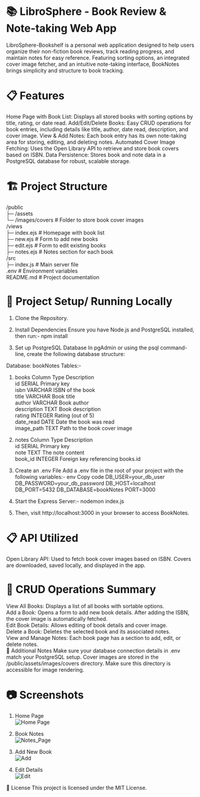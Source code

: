 # 📚 LibroSphere - Book Review & Note-taking Web App
LibroSphere-Bookshelf is a personal web application designed to help users organize their non-fiction book reviews, track reading progress, and maintain notes for easy reference. Featuring sorting options, an integrated cover image fetcher, and an intuitive note-taking interface, BookNotes brings simplicity and structure to book tracking.

# 📋 Features
Home Page with Book List: Displays all stored books with sorting options by title, rating, or date read.
Add/Edit/Delete Books: Easy CRUD operations for book entries, including details like title, author, date read, description, and cover image.
View & Add Notes: Each book entry has its own note-taking area for storing, editing, and deleting notes.
Automated Cover Image Fetching: Uses the Open Library API to retrieve and store book covers based on ISBN.
Data Persistence: Stores book and note data in a PostgreSQL database for robust, scalable storage.

# 🏗️ Project Structure
/public<br>
├─ /assets<br>
└─ /images/covers # Folder to store book cover images<br>
/views<br>
├─ index.ejs # Homepage with book list<br>
├─ new.ejs # Form to add new books<br>
├─ edit.ejs # Form to edit existing books<br>
├─ notes.ejs # Notes section for each book<br>
/src<br>
├─ index.js # Main server file<br>
.env # Environment variables<br>
README.md # Project documentation<br>

# 🚀 Project Setup/ Running Locally
1. Clone the Repository.

2. Install Dependencies
Ensure you have Node.js and PostgreSQL installed, then run:-
npm install

3. Set up PostgreSQL Database
In pgAdmin or using the psql command-line, create the following database structure:

Database: bookNotes
Tables:-
1. books
Column	Type	Description<br>
id	SERIAL	Primary key<br>
isbn	VARCHAR	ISBN of the book<br>
title	VARCHAR	Book title<br>
author	VARCHAR	Book author<br>
description	TEXT	Book description<br>
rating	INTEGER	Rating (out of 5)<br>
date_read	DATE	Date the book was read<br>
image_path	TEXT	Path to the book cover image

2. notes
Column	Type	Description<br>
id	SERIAL	Primary key<br>
note	TEXT	The note content<br>
book_id	INTEGER	Foreign key referencing books.id

4. Create an .env File
Add a .env file in the root of your project with the following variables:-
env
Copy code
DB_USER=your_db_user
DB_PASSWORD=your_db_password
DB_HOST=localhost
DB_PORT=5432
DB_DATABASE=bookNotes
PORT=3000

5. Start the Express Server:-
nodemon index.js

6. Then, visit http://localhost:3000 in your browser to access BookNotes.

# 📋 API Utilized
Open Library API: Used to fetch book cover images based on ISBN. Covers are downloaded, saved locally, and displayed in the app.

# 🔄 CRUD Operations Summary
View All Books: Displays a list of all books with sortable options.<br>
Add a Book: Opens a form to add new book details. After adding the ISBN, the cover image is automatically fetched.<br>
Edit Book Details: Allows editing of book details and cover image.<br>
Delete a Book: Deletes the selected book and its associated notes.<br>
View and Manage Notes: Each book page has a section to add, edit, or delete notes.<br>
🔧 Additional Notes
Make sure your database connection details in .env match your PostgreSQL setup.
Cover images are stored in the /public/assets/images/covers directory. Make sure this directory is accessible for image rendering.

# 📷 Screenshots
1. Home Page<br>
![Home Page](public/assets/ss/Homepg.png)

2. Book Notes<br>
![Notes_Page](public/assets/ss/Detail.png)

3. Add New Book<br>
![Add](public/assets/ss/Add.png)

4. Edit Details<br>
![Edit](public/assets/ss/Edit.png)

🔗 License
This project is licensed under the MIT License.

